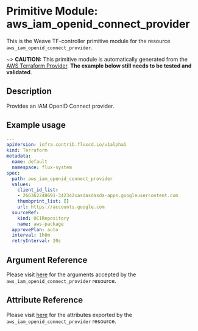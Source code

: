 
# Primitive Module: aws_iam_openid_connect_provider

This is the Weave TF-controller primitive module for the resource `aws_iam_openid_connect_provider`.

~> **CAUTION:** This primitive module is automatically generated from the [AWS Terraform Provider](https://registry.terraform.io/providers/hashicorp/aws/latest/docs/resources/iam_openid_connect_provider). **The example below still needs to be tested and validated**.

## Description

Provides an IAM OpenID Connect provider.

## Example usage

```yaml
---
apiVersion: infra.contrib.fluxcd.io/v1alpha1
kind: Terraform
metadata:
  name: default
  namespace: flux-system
spec:
  path: aws_iam_openid_connect_provider
  values:
    client_id_list:
    - 266362248691-342342xasdasdasda-apps.googleusercontent.com
    thumbprint_list: []
    url: https://accounts.google.com
  sourceRef:
    kind: OCIRepository
    name: aws-package
  approvePlan: auto
  interval: 1h0m
  retryInterval: 20s
```

## Argument Reference

Please visit [here](https://registry.terraform.io/providers/hashicorp/aws/latest/docs/resources/iam_openid_connect_provider#argument-reference) for the arguments accepted by the `aws_iam_openid_connect_provider` resource.

## Attribute Reference

Please visit [here](https://registry.terraform.io/providers/hashicorp/aws/latest/docs/resources/iam_openid_connect_provider#attributes-reference) for the attributes exported by the `aws_iam_openid_connect_provider` resource.
